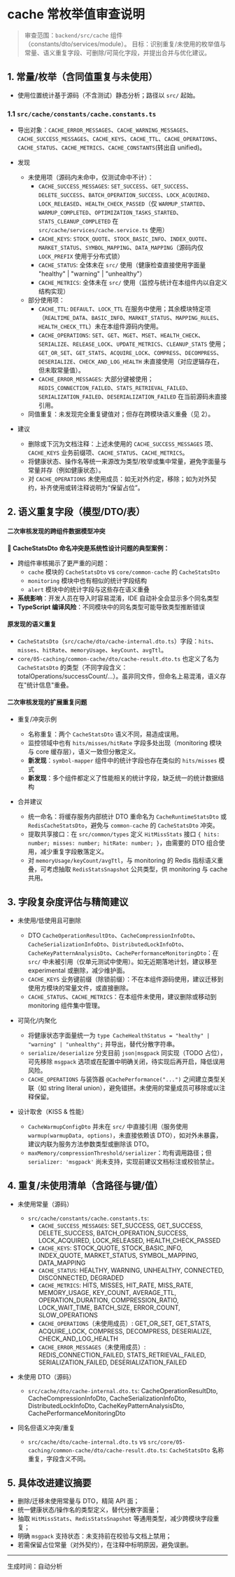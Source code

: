 # cache 常枚举值审查说明

> 审查范围：`backend/src/cache` 组件（constants/dto/services/module）。
> 目标：识别重复/未使用的枚举值与常量、语义重复字段、可删除/可简化字段，并提出合并与优化建议。

## 1. 常量/枚举（含同值重复与未使用）

- 使用位置统计基于源码（不含测试）静态分析；路径以 `src/` 起始。

### 1.1 `src/cache/constants/cache.constants.ts`
- 导出对象：`CACHE_ERROR_MESSAGES`、`CACHE_WARNING_MESSAGES`、`CACHE_SUCCESS_MESSAGES`、`CACHE_KEYS`、`CACHE_TTL`、`CACHE_OPERATIONS`、`CACHE_STATUS`、`CACHE_METRICS`、`CACHE_CONSTANTS`(转出自 unified)。

- 发现
  - 未使用项（源码内未命中，仅测试命中不计）：
    - `CACHE_SUCCESS_MESSAGES`: `SET_SUCCESS`、`GET_SUCCESS`、`DELETE_SUCCESS`、`BATCH_OPERATION_SUCCESS`、`LOCK_ACQUIRED`、`LOCK_RELEASED`、`HEALTH_CHECK_PASSED`（仅 `WARMUP_STARTED`、`WARMUP_COMPLETED`、`OPTIMIZATION_TASKS_STARTED`、`STATS_CLEANUP_COMPLETED` 在 `src/cache/services/cache.service.ts` 使用）
    - `CACHE_KEYS`: `STOCK_QUOTE`、`STOCK_BASIC_INFO`、`INDEX_QUOTE`、`MARKET_STATUS`、`SYMBOL_MAPPING`、`DATA_MAPPING`（源码内仅 `LOCK_PREFIX` 使用于分布式锁）
    - `CACHE_STATUS`: 全体未在 `src/` 使用（健康检查直接使用字面量 "healthy" | "warning" | "unhealthy"）
    - `CACHE_METRICS`: 全体未在 `src/` 使用（监控与统计在本组件内以自定义结构实现）
  - 部分使用项：
    - `CACHE_TTL`: `DEFAULT`、`LOCK_TTL` 在服务中使用；其余模块特定项（`REALTIME_DATA`、`BASIC_INFO`、`MARKET_STATUS`、`MAPPING_RULES`、`HEALTH_CHECK_TTL`）未在本组件源码内使用。
    - `CACHE_OPERATIONS`: `SET`、`GET`、`MGET`、`MSET`、`HEALTH_CHECK`、`SERIALIZE`、`RELEASE_LOCK`、`UPDATE_METRICS`、`CLEANUP_STATS` 使用；`GET_OR_SET`、`GET_STATS`、`ACQUIRE_LOCK`、`COMPRESS`、`DECOMPRESS`、`DESERIALIZE`、`CHECK_AND_LOG_HEALTH` 未直接使用（对应逻辑存在，但未取常量值）。
    - `CACHE_ERROR_MESSAGES`: 大部分键被使用；`REDIS_CONNECTION_FAILED`、`STATS_RETRIEVAL_FAILED`、`SERIALIZATION_FAILED`、`DESERIALIZATION_FAILED` 在当前源码未直接引用。
  - 同值重复：未发现完全重复键值对；但存在跨模块语义重叠（见 2）。

- 建议
  - 删除或下沉为文档注释：上述未使用的 `CACHE_SUCCESS_MESSAGES` 项、`CACHE_KEYS` 业务前缀项、`CACHE_STATUS`、`CACHE_METRICS`。
  - 将健康状态、操作名等统一来源改为类型/枚举或集中常量，避免字面量与常量并存（例如健康状态）。
  - 对 `CACHE_OPERATIONS` 未使用成员：如无对外约定，移除；如为对外契约，补齐使用或转注释说明为“保留占位”。

## 2. 语义重复字段（模型/DTO/表）

#### 二次审核发现的跨组件数据模型冲突
**🚨 CacheStatsDto 命名冲突是系统性设计问题的典型案例：**
- 跨组件审核揭示了更严重的问题：
  - `cache` 模块的 `CacheStatsDto` vs `core/common-cache` 的 `CacheStatsDto`
  - `monitoring` 模块中也有相似的统计字段结构
  - `alert` 模块中的统计字段与这些存在语义重叠
- **系统影响**：开发人员在导入时容易混淆，IDE 自动补全会显示多个同名类型
- **TypeScript 编译风险**：不同模块中的同名类型可能导致类型推断错误

#### 原发现的语义重复
- `CacheStatsDto`（`src/cache/dto/cache-internal.dto.ts`）字段：`hits`、`misses`、`hitRate`、`memoryUsage`、`keyCount`、`avgTtl`。
- `core/05-caching/common-cache/dto/cache-result.dto.ts` 也定义了名为 `CacheStatsDto` 的类型（不同字段含义：totalOperations/successCount/...）。虽非同文件，但命名上易混淆，语义存在"统计信息"重叠。

#### 二次审核发现的扩展重复问题
- 重复/冲突示例
  - 名称重复：两个 `CacheStatsDto` 语义不同，易造成误用。
  - 监控领域中也有 `hits/misses/hitRate` 字段多处出现（monitoring 模块与 core 缓存层），语义一致但分散定义。
  - **新发现**：`symbol-mapper` 组件中的统计字段也存在类似的 `hits/misses` 模式
  - **新发现**：多个组件都定义了性能相关的统计字段，缺乏统一的统计数据结构

- 合并建议
  - 统一命名：将缓存服务内部统计 DTO 重命名为 `CacheRuntimeStatsDto` 或 `RedisCacheStatsDto`，避免与 `common-cache` 的 `CacheStatsDto` 冲突。
  - 提取共享接口：在 `src/common/types` 定义 `HitMissStats` 接口 `{ hits: number; misses: number; hitRate: number; }`，由需要的 DTO 组合使用，减少重复字段散落定义。
  - 对 `memoryUsage/keyCount/avgTtl`，与 monitoring 的 Redis 指标语义重叠，可考虑抽取 `RedisStatsSnapshot` 公共类型，供 monitoring 与 cache 共用。

## 3. 字段复杂度评估与精简建议

- 未使用/低使用且可删除
  - DTO `CacheOperationResultDto`、`CacheCompressionInfoDto`、`CacheSerializationInfoDto`、`DistributedLockInfoDto`、`CacheKeyPatternAnalysisDto`、`CachePerformanceMonitoringDto`：在 `src/` 中未被引用（仅单元测试中使用）。如无近期落地计划，建议移至 experimental 或删除，减少维护面。
  - `CACHE_KEYS` 业务键前缀（除锁前缀）：不在本组件源码使用，建议迁移到使用方模块的常量文件，或直接删除。
  - `CACHE_STATUS`、`CACHE_METRICS`：在本组件未使用，建议删除或移动到 monitoring 组件集中管理。

- 可简化/内聚化
  - 将健康状态字面量统一为 `type CacheHealthStatus = "healthy" | "warning" | "unhealthy";` 并导出，替代分散字符串。
  - `serialize/deserialize` 分支目前 `json|msgpack` 同实现（TODO 占位），可先移除 `msgpack` 选项或在配置中明确关闭，待实现后再开启，降低误用风险。
  - `CACHE_OPERATIONS` 与装饰器 `@CachePerformance("...")` 之间建立类型关联（如 string literal union），避免错拼。未使用的常量成员可移除或以注释保留。

- 设计取舍（KISS & 性能）
  - `CacheWarmupConfigDto` 并未在 `src/` 中直接引用（服务使用 `warmup(warmupData, options)`，未直接依赖该 DTO），如对外未暴露，建议内联为服务方法参数类型或删除该 DTO。
  - `maxMemory/compressionThreshold/serializer`：均有调用路径；但 `serializer: 'msgpack'` 尚未支持，实现前建议文档标注或校验禁止。

## 4. 重复/未使用清单（含路径与键/值）

- 未使用常量（源码）
  - `src/cache/constants/cache.constants.ts`:
    - `CACHE_SUCCESS_MESSAGES`: SET_SUCCESS, GET_SUCCESS, DELETE_SUCCESS, BATCH_OPERATION_SUCCESS, LOCK_ACQUIRED, LOCK_RELEASED, HEALTH_CHECK_PASSED
    - `CACHE_KEYS`: STOCK_QUOTE, STOCK_BASIC_INFO, INDEX_QUOTE, MARKET_STATUS, SYMBOL_MAPPING, DATA_MAPPING
    - `CACHE_STATUS`: HEALTHY, WARNING, UNHEALTHY, CONNECTED, DISCONNECTED, DEGRADED
    - `CACHE_METRICS`: HITS, MISSES, HIT_RATE, MISS_RATE, MEMORY_USAGE, KEY_COUNT, AVERAGE_TTL, OPERATION_DURATION, COMPRESSION_RATIO, LOCK_WAIT_TIME, BATCH_SIZE, ERROR_COUNT, SLOW_OPERATIONS
    - `CACHE_OPERATIONS`（未使用成员）: GET_OR_SET, GET_STATS, ACQUIRE_LOCK, COMPRESS, DECOMPRESS, DESERIALIZE, CHECK_AND_LOG_HEALTH
    - `CACHE_ERROR_MESSAGES`（未使用成员）: REDIS_CONNECTION_FAILED, STATS_RETRIEVAL_FAILED, SERIALIZATION_FAILED, DESERIALIZATION_FAILED

- 未使用 DTO（源码）
  - `src/cache/dto/cache-internal.dto.ts`: CacheOperationResultDto, CacheCompressionInfoDto, CacheSerializationInfoDto, DistributedLockInfoDto, CacheKeyPatternAnalysisDto, CachePerformanceMonitoringDto

- 同名但语义冲突/重复
  - `src/cache/dto/cache-internal.dto.ts` vs `src/core/05-caching/common-cache/dto/cache-result.dto.ts`: `CacheStatsDto` 名称重复，字段含义不同。

## 5. 具体改进建议摘要

- 删除/迁移未使用常量与 DTO，精简 API 面；
- 统一健康状态/操作名的类型定义，替代分散字面量；
- 抽取 `HitMissStats`、`RedisStatsSnapshot` 等通用类型，减少跨模块字段重复；
- 明确 `msgpack` 支持状态：未支持前在校验与文档上禁用；
- 若需保留占位常量（对外契约），在注释中标明原因，避免误删。

---

生成时间：自动分析 